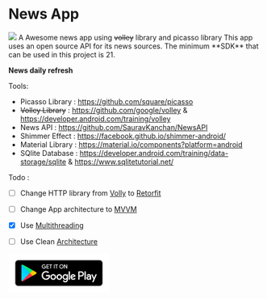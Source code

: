 # News App
<img src="https://img.shields.io/github/issues-closed/mehranalam/newsapp"/>
A Awesome news app using <s>volley</s> library and picasso library 
This app uses an open source API for its news sources. 
The minimum **SDK** that can be used in this project is 21.

**News daily refresh**


Tools:

- Picasso Library : https://github.com/square/picasso
- <s>Volley Library</s> : https://github.com/google/volley & https://developer.android.com/training/volley
- News API : https://github.com/SauravKanchan/NewsAPI
- Shimmer Effect : https://facebook.github.io/shimmer-android/ 
- Material Library : https://material.io/components?platform=android
- SQlite Database : https://developer.android.com/training/data-storage/sqlite & https://www.sqlitetutorial.net/

Todo :

- [ ] Change HTTP library from [Volly](https://developer.android.com/training/volley) to [Retorfit](https://square.github.io/retrofit/)
- [ ] Change App architecture to [MVVM](https://en.wikipedia.org/wiki/Model%E2%80%93view%E2%80%93viewmodel)
- [X] Use [Multithreading](https://developer.android.com/guide/components/processes-and-threads)
- [ ] Use Clean [Architecture](https://www.toptal.com/android/android-apps-mvvm-with-clean-architecture)


<div>
  <a href="https://github.com/Mehranalam/NewsApp/raw/main/apk/debug/newsApp.apk">
  <img src="https://raw.githubusercontent.com/Mehranalam/NewsApp/main/tmp/google-play-badge.png" width="200" height"300"/>
    </a>
  </div>
